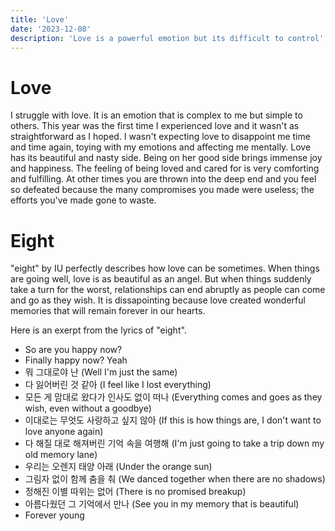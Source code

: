 ```yaml
---
title: 'Love'
date: '2023-12-08'
description: 'Love is a powerful emotion but its difficult to control'
---
```


# Love

I struggle with love. It is an emotion that is complex to me but simple to others. This year was the first time I experienced love and it wasn't as straightforward as I hoped. I wasn't expecting love to disappoint me time and time again, toying with my emotions and affecting me mentally.
Love has its beautiful and nasty side. Being on her good side brings immense joy and happiness. The feeling of being loved and cared for is very comforting and fulfilling. At other times you are thrown into the deep end and you feel so defeated because the many compromises you made were useless; the efforts you've made gone to waste.

# Eight

"eight" by IU perfectly describes how love can be sometimes. When things are going well, love is as beautiful as an angel. But when things suddenly take a turn for the worst, relationships can end abruptly as people can come and go as they wish. It is dissapointing because love created wonderful memories that will remain forever in our hearts.

Here is an exerpt from the lyrics of "eight".

- So are you happy now?
- Finally happy now? Yeah
- 뭐 그대로야 난 (Well I'm just the same)
- 다 잃어버린 것 같아 (I feel like I lost everything)
- 모든 게 맘대로 왔다가 인사도 없이 떠나 (Everything comes and goes as they wish, even without a goodbye)
- 이대로는 무엇도 사랑하고 싶지 않아 (If this is how things are, I don't want to love anyone again)
- 다 해질 대로 해져버린 기억 속을 여행해 (I'm just going to take a trip down my old memory lane)
- 우리는 오렌지 태양 아래 (Under the orange sun)
- 그림자 없이 함께 춤을 춰 (We danced together when there are no shadows)
- 정해진 이별 따위는 없어 (There is no promised breakup)
- 아름다웠던 그 기억에서 만나 (See you in my memory that is beautiful)
- Forever young
